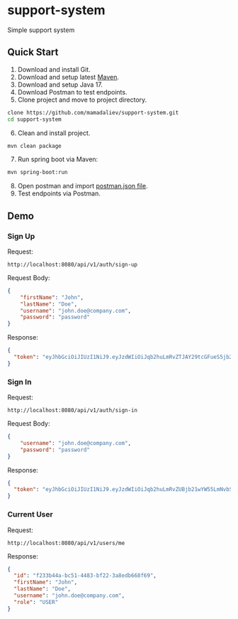 # support-system
Simple support system

## Quick Start
1. Download and install Git.
2. Download and setup latest [Maven](https://maven.apache.org/download.cgi).
3. Download and setup Java 17.
4. Download Postman to test endpoints.
5. Clone project and move to project directory.
```bash
clone https://github.com/mamadaliev/support-system.git
cd support-system
```
6. Clean and install project.
```bash
mvn clean package
```
7. Run spring boot via Maven:
```bash
mvn spring-boot:run
```
8. Open postman and import [postman.json file](https://github.com/mamadaliev/support-system/blob/master/postman.json).
9. Test endpoints via Postman.

## Demo
### Sign Up
Request:
```
http://localhost:8080/api/v1/auth/sign-up
```

Request Body:
```json
{
    "firstName": "John",
    "lastName": "Doe",
    "username": "john.doe@company.com",
    "password": "password"
}
```
Response:
```json
{
  "token": "eyJhbGciOiJIUzI1NiJ9.eyJzdWIiOiJqb2huLmRvZTJAY29tcGFueS5jb20iLCJpYXQiOjE3MTMwNDA1OTgsImV4cCI6MTcxMzA0MjAzOH0.e9_mKgn-v489CSxfn-Az7QwHO-gD_a837SjxE1CkBmk"
}
```

### Sign In
Request:
```
http://localhost:8080/api/v1/auth/sign-in
```

Request Body:
```json
{
    "username": "john.doe@company.com",
    "password": "password"
}
```
Response:
```json
{
  "token": "eyJhbGciOiJIUzI1NiJ9.eyJzdWIiOiJqb2huLmRvZUBjb21wYW55LmNvbSIsImlhdCI6MTcxMzA0MDU0NiwiZXhwIjoxNzEzMDQxOTg2fQ.G-4w5q73qD_JBezsaLozIDy7PaSLPk5z06L37obyvPw"
}
```

### Current User
Request:
```
http://localhost:8080/api/v1/users/me
```

Response:
```json
{
  "id": "f233b44a-bc51-4483-bf22-3a8edb668f69",
  "firstName": "John",
  "lastName": "Doe",
  "username": "john.doe@company.com",
  "role": "USER"
}
```
